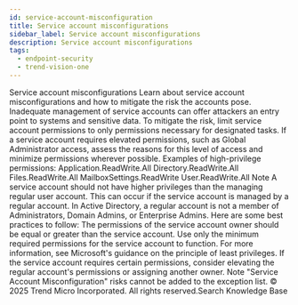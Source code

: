 ```yaml
---
id: service-account-misconfiguration
title: Service account misconfigurations
sidebar_label: Service account misconfigurations
description: Service account misconfigurations
tags:
  - endpoint-security
  - trend-vision-one
---
```


 Service account misconfigurations Learn about service account misconfigurations and how to mitigate the risk the accounts pose. Inadequate management of service accounts can offer attackers an entry point to systems and sensitive data. To mitigate the risk, limit service account permissions to only permissions necessary for designated tasks. If a service account requires elevated permissions, such as Global Administrator access, assess the reasons for this level of access and minimize permissions wherever possible. Examples of high-privilege permissions: Application.ReadWrite.All Directory.ReadWrite.All Files.ReadWrite.All MailboxSettings.ReadWrite User.ReadWrite.All Note A service account should not have higher privileges than the managing regular user account. This can occur if the service account is managed by a regular account. In Active Directory, a regular account is not a member of Administrators, Domain Admins, or Enterprise Admins. Here are some best practices to follow: The permissions of the service account owner should be equal or greater than the service account. Use only the minimum required permissions for the service account to function. For more information, see Microsoft's guidance on the principle of least privileges. If the service account requires certain permissions, consider elevating the regular account's permissions or assigning another owner. Note "Service Account Misconfiguration" risks cannot be added to the exception list. © 2025 Trend Micro Incorporated. All rights reserved.Search Knowledge Base